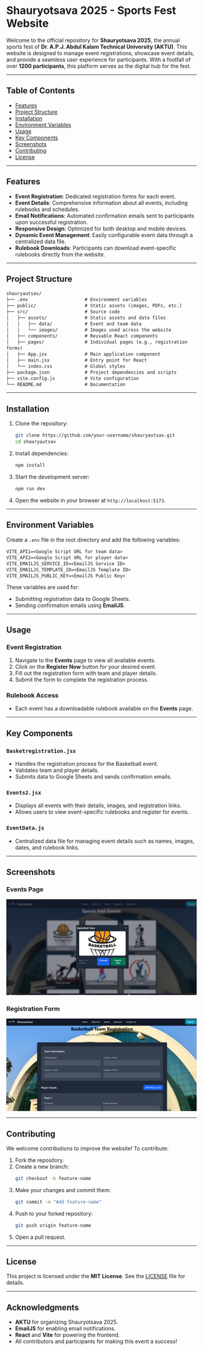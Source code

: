 # Shauryotsava 2025 - Sports Fest Website

Welcome to the official repository for **Shauryotsava 2025**, the annual sports fest of **Dr. A.P.J. Abdul Kalam Technical University (AKTU)**. This website is designed to manage event registrations, showcase event details, and provide a seamless user experience for participants. With a footfall of over **1200 participants**, this platform serves as the digital hub for the fest.

---

## Table of Contents

- [Features](#features)
- [Project Structure](#project-structure)
- [Installation](#installation)
- [Environment Variables](#environment-variables)
- [Usage](#usage)
- [Key Components](#key-components)
- [Screenshots](#screenshots)
- [Contributing](#contributing)
- [License](#license)

---

## Features

- **Event Registration**: Dedicated registration forms for each event.
- **Event Details**: Comprehensive information about all events, including rulebooks and schedules.
- **Email Notifications**: Automated confirmation emails sent to participants upon successful registration.
- **Responsive Design**: Optimized for both desktop and mobile devices.
- **Dynamic Event Management**: Easily configurable event data through a centralized data file.
- **Rulebook Downloads**: Participants can download event-specific rulebooks directly from the website.

---

## Project Structure

```
shauryautsav/
├── .env                     # Environment variables
├── public/                  # Static assets (images, PDFs, etc.)
├── src/                     # Source code
│   ├── assets/              # Static assets and data files
│   │   ├── data/            # Event and team data
│   │   └── images/          # Images used across the website
│   ├── components/          # Reusable React components
│   ├── pages/               # Individual pages (e.g., registration forms)
│   ├── App.jsx              # Main application component
│   ├── main.jsx             # Entry point for React
│   └── index.css            # Global styles
├── package.json             # Project dependencies and scripts
├── vite.config.js           # Vite configuration
└── README.md                # Documentation
```

---

## Installation

1. Clone the repository:

   ```bash
   git clone https://github.com/your-username/shauryautsav.git
   cd shauryautsav
   ```

2. Install dependencies:

   ```bash
   npm install
   ```

3. Start the development server:

   ```bash
   npm run dev
   ```

4. Open the website in your browser at `http://localhost:5173`.

---

## Environment Variables

Create a `.env` file in the root directory and add the following variables:

```env
VITE_API1=<Google Script URL for team data>
VITE_API2=<Google Script URL for player data>
VITE_EMAILJS_SERVICE_ID=<EmailJS Service ID>
VITE_EMAILJS_TEMPLATE_ID=<EmailJS Template ID>
VITE_EMAILJS_PUBLIC_KEY=<EmailJS Public Key>
```

These variables are used for:

- Submitting registration data to Google Sheets.
- Sending confirmation emails using **EmailJS**.

---

## Usage

### Event Registration

1. Navigate to the **Events** page to view all available events.
2. Click on the **Register Now** button for your desired event.
3. Fill out the registration form with team and player details.
4. Submit the form to complete the registration process.

### Rulebook Access

- Each event has a downloadable rulebook available on the **Events** page.

---

## Key Components

### `Basketregistration.jsx`

- Handles the registration process for the Basketball event.
- Validates team and player details.
- Submits data to Google Sheets and sends confirmation emails.

### `Events2.jsx`

- Displays all events with their details, images, and registration links.
- Allows users to view event-specific rulebooks and register for events.

### `EventData.js`

- Centralized data file for managing event details such as names, images, dates, and rulebook links.

---

## Screenshots

### Events Page

![Events Page](public/images/screenshots/event.png)

### Registration Form

![Registration Form](public/images/screenshots/registration.png)

---

## Contributing

We welcome contributions to improve the website! To contribute:

1. Fork the repository.
2. Create a new branch:
   ```bash
   git checkout -b feature-name
   ```
3. Make your changes and commit them:
   ```bash
   git commit -m "Add feature-name"
   ```
4. Push to your forked repository:
   ```bash
   git push origin feature-name
   ```
5. Open a pull request.

---

## License

This project is licensed under the **MIT License**. See the [LICENSE](LICENSE) file for details.

---

## Acknowledgments

- **AKTU** for organizing Shauryotsava 2025.
- **EmailJS** for enabling email notifications.
- **React** and **Vite** for powering the frontend.
- All contributors and participants for making this event a success!

